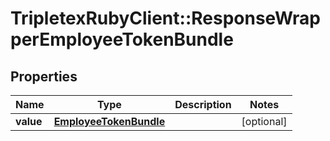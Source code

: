 # TripletexRubyClient::ResponseWrapperEmployeeTokenBundle

## Properties
Name | Type | Description | Notes
------------ | ------------- | ------------- | -------------
**value** | [**EmployeeTokenBundle**](EmployeeTokenBundle.md) |  | [optional] 


